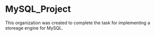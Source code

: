 # MySQL_Project
This organization was created to complete the task for implementing a storeage engine for MySQL.
